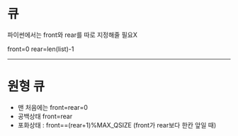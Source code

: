 # 큐

파이썬에서는 front와 rear를 따로 지정해줄 필요X

front=0 rear=len(list)-1

***

# 원형 큐

* 맨 처음에는 front=rear=0
* 공백상태 front=rear
* 포화상태 : front==(rear+1)%MAX_QSIZE (front가 rear보다 한칸 앞일 때)

